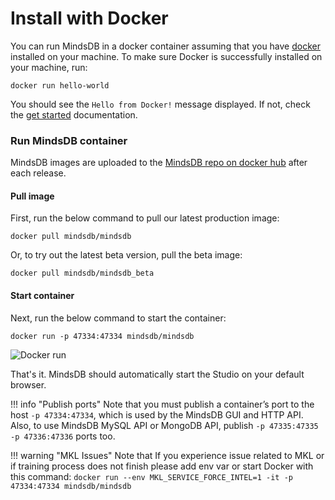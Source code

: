 # Install with Docker

You can run MindsDB in a docker container assuming that you have <a href="https://docs.docker.com/install" target="_blank">docker</a> installed on your machine. To make sure Docker is successfully installed on your machine, run:

```
docker run hello-world
```

You should see the `Hello from Docker!` message displayed. If not, check the <a href="https://www.docker.com/get-started" target="_blank">get started</a> documentation.


### Run MindsDB container

MindsDB images are uploaded to the <a href="https://hub.docker.com/u/mindsdb" target="_blank">MindsDB repo on docker hub</a> after each release.

#### Pull image

First, run the below command to pull our latest production image:

```
docker pull mindsdb/mindsdb
```

Or, to try out the latest beta version, pull the beta image:

```
docker pull mindsdb/mindsdb_beta
```

#### Start container

Next, run the below command to start the container:

```
docker run -p 47334:47334 mindsdb/mindsdb
```

![Docker run](/assets/docker-install.gif)

That's it. MindsDB should automatically start the Studio on your default browser.

!!! info "Publish ports"
    Note that you must publish a container’s port to the host `-p 47334:47334`, which is used by the MindsDB GUI and HTTP API. Also, to use MindsDB MySQL API or MongoDB API, publish `-p 47335:47335 -p 47336:47336` ports too.

!!! warning "MKL Issues"
	Note that If you experience issue related to MKL or if training process does not finish please add env var or start Docker with this command: 
	```
	docker run --env MKL_SERVICE_FORCE_INTEL=1 -it -p 47334:47334 mindsdb/mindsdb
	```

